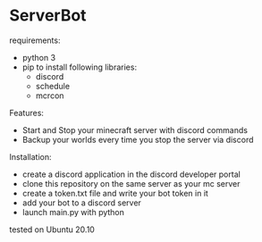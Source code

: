 # ServerBot
requirements:
- python 3
- pip to install following libraries:
  - discord
  - schedule
  - mcrcon

Features:
- Start and Stop your minecraft server with discord commands
- Backup your worlds every time you stop the server via discord

Installation:
- create a discord application in the discord developer portal
- clone this repository on the same server as your mc server
- create a token.txt file and write your bot token in it
- add your bot to a discord server
- launch main.py with python

tested on Ubuntu 20.10
